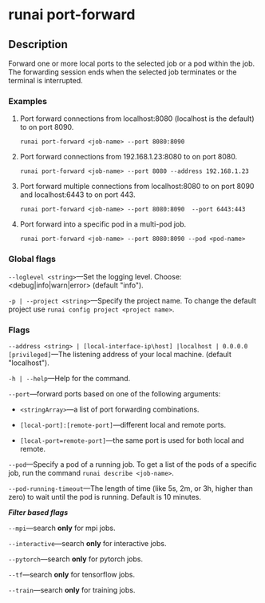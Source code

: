 # runai port-forward

## Description

Forward one or more local ports to the selected job or a pod within the job. The forwarding session ends when the selected job terminates or the terminal is interrupted.


### Examples

1. Port forward connections from localhost:8080 (localhost is the default) to <job-name> on port 8090.

    `runai port-forward <job-name> --port 8080:8090`

2. Port forward connections from 192.168.1.23:8080 to <job-name> on port 8080.

    `runai port-forward <job-name> --port 8080 --address 192.168.1.23`

3. Port forward multiple connections from localhost:8080 to <job-name> on port 8090 and localhost:6443 to <job-name> on port 443.

    `runai port-forward <job-name> --port 8080:8090  --port 6443:443`

4. Port forward into a specific pod in a multi-pod job.

    `runai port-forward <job-name> --port 8080:8090 --pod <pod-name>`

### Global flags

`--loglevel <string>`&mdash;Set the logging level. Choose: <debug|info|warn|error> (default "info").

`-p | --project <string>`&mdash;Specify the project name. To change the default project use `runai config project <project name>`.

### Flags

`--address <string> | [local-interface-ip\host] |localhost | 0.0.0.0 [privileged]`&mdash;The listening address of your local machine. (default "localhost").

`-h | --help`&mdash;Help for the command.

`--port`&mdash;forward ports based on one of the following arguments:

  * `<stringArray>`&mdash;a list of port forwarding combinations.

  * `[local-port]:[remote-port]`&mdash;different local and remote ports.

  * `[local-port=remote-port]`&mdash;the same port is used for both local and remote.

`--pod`&mdash;Specify a pod of a running job. To get a list of the pods of a specific job, run the command `runai describe <job-name>`.

`--pod-running-timeout`&mdash;The length of time (like 5s, 2m, or 3h, higher than zero) to wait until the pod is running. Default is 10 minutes.


***Filter based flags***

`--mpi`&mdash;search **only** for mpi jobs.

`--interactive`&mdash;search **only** for interactive jobs.

`--pytorch`&mdash;search **only** for pytorch jobs.

`--tf`&mdash;search **only** for tensorflow jobs.

`--train`&mdash;search **only** for training jobs.
